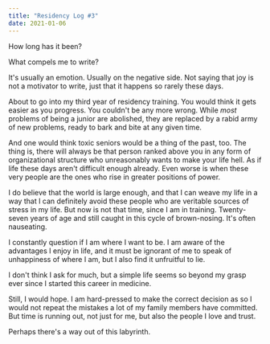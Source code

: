 ```yaml
---
title: "Residency Log #3"
date: 2021-01-06
---
```


How long has it been?

What compels me to write?

It's usually an emotion. Usually on the negative side. Not saying that joy is not a motivator to write, just that it happens so rarely these days.

About to go into my third year of residency training. You would think it gets easier as you progress. You couldn't be any more wrong. While _most_ problems of being a junior are abolished, they are replaced by a rabid army of new problems, ready to bark and bite at any given time.

And one would think toxic seniors would be a thing of the past, too. The thing is, there will always be that person ranked above you in any form of organizational structure who unreasonably wants to make your life hell. As if life these days aren't difficult enough already. Even worse is when these very people are the ones who rise in greater positions of power.

I do believe that the world is large enough, and that I can weave my life in a way that I can definitely avoid these people who are veritable sources of stress in my life. But now is not that time, since I am in training. Twenty-seven years of age and still caught in this cycle of brown-nosing. It's often nauseating.

I constantly question if I am where I want to be. I am aware of the advantages I enjoy in life, and it must be ignorant of me to speak of unhappiness of where I am, but I also find it unfruitful to lie.

I don't think I ask for much, but a simple life seems so beyond my grasp ever since I started this career in medicine.

Still, I would hope. I am hard-pressed to make the correct decision as so I would not repeat the mistakes a lot of my family members have committed. But time is running out, not just for me, but also the people I love and trust.

Perhaps there's a way out of this labyrinth.
